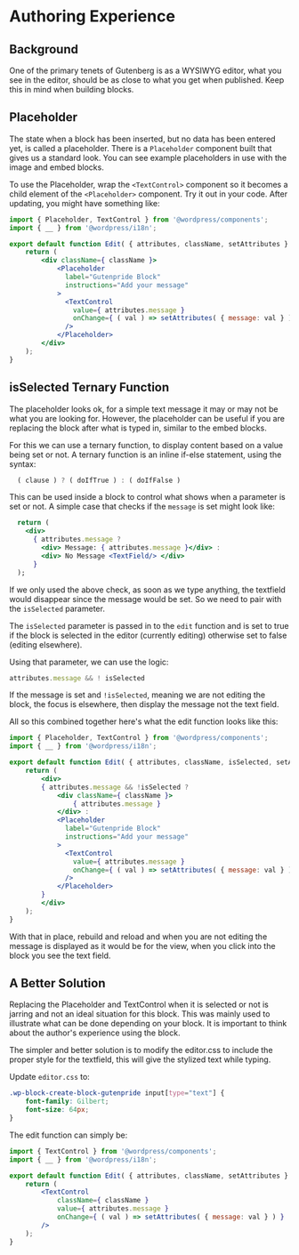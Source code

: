 
# Authoring Experience

## Background

One of the primary tenets of Gutenberg is as a WYSIWYG editor, what you see in the editor, should be as close to what you get when published. Keep this in mind when building blocks.

## Placeholder

The state when a block has been inserted, but no data has been entered yet, is called a placeholder. There is a `Placeholder` component built that gives us a standard look. You can see example placeholders in use with the image and embed blocks.

To use the Placeholder, wrap the `<TextControl>` component so it becomes a child element of the `<Placeholder>` component. Try it out in your code. After updating, you might have something like:

```jsx
import { Placeholder, TextControl } from '@wordpress/components';
import { __ } from '@wordpress/i18n';

export default function Edit( { attributes, className, setAttributes } ) {
    return (
        <div className={ className }>
			<Placeholder
			  label="Gutenpride Block"
			  instructions="Add your message"
			>
			  <TextControl
			    value={ attributes.message }
			    onChange={ ( val ) => setAttributes( { message: val } ) }
			  />
			</Placeholder>
        </div>
    );
}
```

## isSelected Ternary Function

The placeholder looks ok, for a simple text message it may or may not be what you are looking for. However, the placeholder can be useful if you are replacing the block after what is typed in, similar to the embed blocks.

For this we can use a ternary function, to display content based on a value being set or not. A ternary function is an inline if-else statement, using the syntax:

```js
  ( clause ) ? ( doIfTrue ) : ( doIfFalse )
```

This can be used inside a block to control what shows when a parameter is set or not. A simple case that checks if the `message` is set might look like:

```jsx
  return (
    <div>
      { attributes.message ?
        <div> Message: { attributes.message }</div> :
        <div> No Message <TextField/> </div>
      }
  );
```

If we only used the above check, as soon as we type anything, the textfield would disappear since the message would be set. So we need to pair with the `isSelected` parameter.

The `isSelected` parameter is passed in to the `edit` function and is set to true if the block is selected in the editor (currently editing) otherwise set to false (editing elsewhere).

Using that parameter, we can use the logic:

```js
attributes.message && ! isSelected
```

If the message is set and `!isSelected`, meaning we are not editing the block, the focus is elsewhere, then display the message not the text field.

All so this combined together here's what the edit function looks like this:

```jsx
import { Placeholder, TextControl } from '@wordpress/components';
import { __ } from '@wordpress/i18n';

export default function Edit( { attributes, className, isSelected, setAttributes } ) {
    return (
        <div>
        { attributes.message && !isSelected ?
            <div className={ className }>
                { attributes.message }
            </div> :
			<Placeholder
			  label="Gutenpride Block"
			  instructions="Add your message"
			>
			  <TextControl
			    value={ attributes.message }
			    onChange={ ( val ) => setAttributes( { message: val } ) }
			  />
            </Placeholder>
        }
        </div>
    );
}
```

With that in place, rebuild and reload and when you are not editing the message is displayed as it would be for the view, when you click into the block you see the text field.

## A Better Solution

Replacing the Placeholder and TextControl when it is selected or not is jarring and not an ideal situation for this block. This was mainly used to illustrate what can be done depending on your block. It is important to think about the author's experience using the block.

The simpler and better solution is to modify the editor.css to include the proper style for the textfield, this will give the stylized text while typing.

Update `editor.css` to:

```css
.wp-block-create-block-gutenpride input[type="text"] {
	font-family: Gilbert;
	font-size: 64px;
}
```

The edit function can simply be:

```jsx
import { TextControl } from '@wordpress/components';
import { __ } from '@wordpress/i18n';

export default function Edit( { attributes, className, setAttributes } ) {
    return (
        <TextControl
            className={ className }
            value={ attributes.message }
            onChange={ ( val ) => setAttributes( { message: val } ) }
        />
    );
}
```
